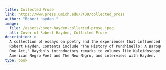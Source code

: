 ```yaml
---
title: Collected Prose
link: https://www.press.umich.edu/7409/collected_prose
author: "Robert Hayden "
image:
  file: /assets/cover-hayden-collected-prose.jpeg
  alt: Cover of Robert Hayden, Collected Prose
description: >
  A collection of essays on poetry and the experiences that influenced poet
  Robert Hayden. Contents include "The History of Punchinello: A Baroque Play in
  One Act," Hayden's introductory remarks to volumes like Kaleidoscope: Poems by
  American Negro Poet and The New Negro, and interviews with Hayden. 
type: book
---
```

